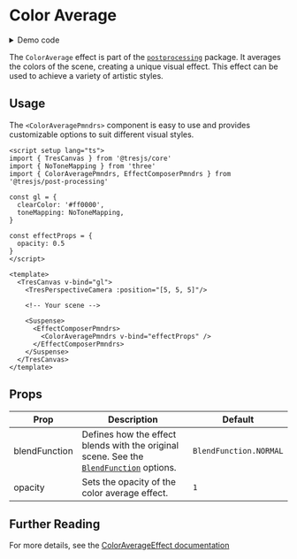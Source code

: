 # Color Average

<DocsDemoGUI>
  <ColorAverageDemo />
</DocsDemoGUI>

<details>
  <summary>Demo code</summary>

  <<< @/.vitepress/theme/components/pmdrs/ColorAverageDemo.vue{0}
</details>

The `ColorAverage` effect is part of the [`postprocessing`](https://pmndrs.github.io/postprocessing/public/docs/class/src/effects/ColorAverageEffect.js~ColorAverageEffect.html) package. It averages the colors of the scene, creating a unique visual effect. This effect can be used to achieve a variety of artistic styles.

## Usage

The `<ColorAveragePmndrs>` component is easy to use and provides customizable options to suit different visual styles.

```vue{4,11-13,22-26}
<script setup lang="ts">
import { TresCanvas } from '@tresjs/core'
import { NoToneMapping } from 'three'
import { ColorAveragePmndrs, EffectComposerPmndrs } from '@tresjs/post-processing'

const gl = {
  clearColor: '#ff0000',
  toneMapping: NoToneMapping,
}

const effectProps = {
  opacity: 0.5
}
</script>

<template>
  <TresCanvas v-bind="gl">
    <TresPerspectiveCamera :position="[5, 5, 5]"/>

    <!-- Your scene -->

    <Suspense>
      <EffectComposerPmndrs>
        <ColorAveragePmndrs v-bind="effectProps" />
      </EffectComposerPmndrs>
    </Suspense>
  </TresCanvas>
</template>
```

## Props

| Prop              | Description                                                                                                   | Default                   |
| ----------------- | ------------------------------------------------------------------------------------------------------------- | ------------------------- |
| blendFunction     | Defines how the effect blends with the original scene. See the [`BlendFunction`](https://pmndrs.github.io/postprocessing/public/docs/variable/index.html#static-variable-BlendFunction) options.                                                               | `BlendFunction.NORMAL`    |
| opacity           | Sets the opacity of the color average effect.                                                                 | `1`                       |

## Further Reading
For more details, see the [ColorAverageEffect documentation](https://pmndrs.github.io/postprocessing/public/docs/class/src/effects/ColorAverageEffect.js~ColorAverageEffect.html)

